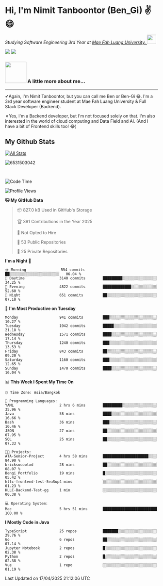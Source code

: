 # Hi, I'm Nimit Tanboontor (Ben_Gi) ✌😄
<p><em>Studying Software Engineering 3rd Year at <a href="https://en.mfu.ac.th/home.html"> Mae Fah Luang University.
</a><img src="https://media.giphy.com/media/WUlplcMpOCEmTGBtBW/giphy.gif" width="30"> </em></p>


[![](https://img.shields.io/badge/linkedin-%230077B5.svg?style=for-the-badge&logo=linkedin)]([https://www.linkedin.com/in/thanaphoom-babparn/](https://www.linkedin.com/in/nimit-tanbooutor-798139246/))
[![](https://img.shields.io/badge/Medium-12100E?style=for-the-badge&logo=medium&logoColor=white)](https://medium.com/@nimittanbooutor)

### <img src="https://media.giphy.com/media/VgCDAzcKvsR6OM0uWg/giphy.gif" width="70"> A little more about me...  

<hr> <!-- Horizontal line -->

&#10004;Again, I'm Nimit Tanboontor, but you can call me Ben or Ben-Gi 😁. I'm a 3rd year software engineer student at Mae Fah Luang University & Full Stack Developer (Backend).

&#10007;Yes, I'm a Backend developer, but I'm not focused solely on that. I'm also interested in the world of cloud computing and Data Field and AI. (And I have a bit of Frontend skills too! 😂)


## My Github Stats

[![All Stats](https://github-readme-stats.vercel.app/api?username=6531503042&show_icons=true&theme=algolia)](https://github.com/6531503042)

<p><img align="center" src="https://github-readme-streak-stats.herokuapp.com/?user=6531503042&" alt="6531503042" /></p>

<br />


<!--START_SECTION:waka-->
![Code Time](http://img.shields.io/badge/Code%20Time-467%20hrs%2015%20mins-blue)

![Profile Views](http://img.shields.io/badge/Profile%20Views-7-blue)

**🐱 My GitHub Data** 

> 📦 827.0 kB Used in GitHub's Storage 
 > 
> 🏆 391 Contributions in the Year 2025
 > 
> 🚫 Not Opted to Hire
 > 
> 📜 53 Public Repositories 
 > 
> 🔑 25 Private Repositories 
 > 
**I'm a Night 🦉** 

```text
🌞 Morning                554 commits         ██░░░░░░░░░░░░░░░░░░░░░░░   06.04 % 
🌆 Daytime                3140 commits        █████████░░░░░░░░░░░░░░░░   34.25 % 
🌃 Evening                4822 commits        █████████████░░░░░░░░░░░░   52.60 % 
🌙 Night                  651 commits         ██░░░░░░░░░░░░░░░░░░░░░░░   07.10 % 
```
📅 **I'm Most Productive on Tuesday** 

```text
Monday                   941 commits         ███░░░░░░░░░░░░░░░░░░░░░░   10.27 % 
Tuesday                  1942 commits        █████░░░░░░░░░░░░░░░░░░░░   21.18 % 
Wednesday                1571 commits        ████░░░░░░░░░░░░░░░░░░░░░   17.14 % 
Thursday                 1240 commits        ███░░░░░░░░░░░░░░░░░░░░░░   13.53 % 
Friday                   843 commits         ██░░░░░░░░░░░░░░░░░░░░░░░   09.20 % 
Saturday                 1160 commits        ███░░░░░░░░░░░░░░░░░░░░░░   12.65 % 
Sunday                   1470 commits        ████░░░░░░░░░░░░░░░░░░░░░   16.04 % 
```


📊 **This Week I Spent My Time On** 

```text
🕑︎ Time Zone: Asia/Bangkok

💬 Programming Languages: 
YAML                     2 hrs 6 mins        █████████░░░░░░░░░░░░░░░░   35.96 % 
Java                     58 mins             ████░░░░░░░░░░░░░░░░░░░░░   16.66 % 
Bash                     36 mins             ███░░░░░░░░░░░░░░░░░░░░░░   10.46 % 
JSON                     27 mins             ██░░░░░░░░░░░░░░░░░░░░░░░   07.95 % 
SQL                      25 mins             ██░░░░░░░░░░░░░░░░░░░░░░░   07.33 % 

🐱‍💻 Projects: 
ATA-Senior-Project       4 hrs 58 mins       █████████████████████░░░░   84.90 % 
bricksocoolxd            28 mins             ██░░░░░░░░░░░░░░░░░░░░░░░   08.07 % 
Bengi_Portfolio          19 mins             █░░░░░░░░░░░░░░░░░░░░░░░░   05.42 % 
hllc-frontend-test-SeaSup4 mins              ░░░░░░░░░░░░░░░░░░░░░░░░░   01.23 % 
HLLC-Backend-Test-gg     1 min               ░░░░░░░░░░░░░░░░░░░░░░░░░   00.38 % 

💻 Operating System: 
Mac                      5 hrs 51 mins       █████████████████████████   100.00 % 
```

**I Mostly Code in Java** 

```text
TypeScript               25 repos            ███████░░░░░░░░░░░░░░░░░░   29.76 % 
Go                       6 repos             ██░░░░░░░░░░░░░░░░░░░░░░░   07.14 % 
Jupyter Notebook         2 repos             █░░░░░░░░░░░░░░░░░░░░░░░░   02.38 % 
Python                   2 repos             █░░░░░░░░░░░░░░░░░░░░░░░░   02.38 % 
Vue                      1 repo              ░░░░░░░░░░░░░░░░░░░░░░░░░   01.19 % 
```




 Last Updated on 17/04/2025 21:12:06 UTC
<!--END_SECTION:waka-->
